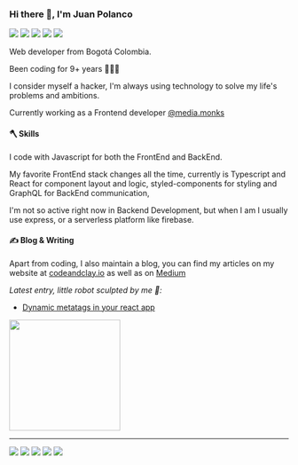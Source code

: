 ### Hi there 👋, I'm Juan Polanco

[![](https://img.shields.io/badge/-jspolancor@gmail.com-D14836?style=flat&logo=Gmail&logoColor=white)](mailto:jspolancor@gmail.com)
[![](https://img.shields.io/badge/-@jspolancor-%231DA1F2?style=flat&logo=twitter&logoColor=ffffff)](https://twitter.com/jspolancor)
[![](https://img.shields.io/badge/-@jspolancor-%23181717?style=flat&logo=github)](https://github.com/jspolancor)
[![](https://img.shields.io/website?color=0ab9e6&style=flat&up_message=codeandclay.io&url=https%3A%2F%2Fxlbd.me)](https://codeandclay.io)
[![](https://img.shields.io/badge/CV-Juan_Polanco.pdf-informational?style=flat&logo=data:image/svg%2bxml;base64,<BASE64_DATA>)](assets/Juan_Polanco.pdf)

Web developer from Bogotá Colombia. 

Been coding for 9+ years 👨🏽‍💻

I consider myself a hacker, I'm always using technology to solve my life's problems and ambitions.

Currently working as a Frontend developer [@media.monks](https://media.monks.com/)

#### 🪓 Skills

I code with Javascript for both the FrontEnd and BackEnd.

My favorite FrontEnd stack changes all the time, currently is Typescript and React for component layout and logic, styled-components for styling and GraphQL for BackEnd communication,

I'm not so active right now in Backend Development, but when I am I usually use express, or a serverless platform like firebase.

#### ✍ Blog & Writing

Apart from coding, I also maintain a blog, you can find my articles on my website at [codeandclay.io](https://codeandclay.io/) as well as on [Medium](https://medium.com/@jspolancor)

*Latest entry, little robot sculpted by me 🗿:*

- [Dynamic metatags in your react app](https://codeandclay.io/Dynamic-metatags-in-your-react-app)

<img src="https://codeandclay.io/static/17bdfc87b3f6a48300b94a8488a24b93/99fbb/hero.webp" style="object-fit: cover; width: 200px;">

<hr />

[![](https://img.shields.io/badge/-jspolancor@gmail.com-D14836?style=flat&logo=Gmail&logoColor=white)](mailto:jspolancor@gmail.com)
[![](https://img.shields.io/badge/-@jspolancor-%231DA1F2?style=flat&logo=twitter&logoColor=ffffff)](https://twitter.com/jspolancor)
[![](https://img.shields.io/badge/-@jspolancor-%23181717?style=flat&logo=github)](https://github.com/jspolancor)
[![](https://img.shields.io/website?color=0ab9e6&style=flat&up_message=codeandclay.io&url=https%3A%2F%2Fxlbd.me)](https://codeandclay.io)
[![](https://img.shields.io/badge/CV-Juan_Polanco.pdf-informational?style=flat&logo=data:image/svg%2bxml;base64,<BASE64_DATA>)](assets/Juan_Polanco.pdf)
